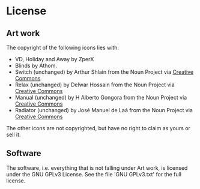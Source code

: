 # License

## Art work

The copyright of the following icons lies with:
* VD, Holiday and Away by ZperX
* Blinds by Athom.
* Switch (unchanged) by Arthur Shlain from the Noun Project via [Creative Commons](creative-commons)
* Relax (unchanged) by Delwar Hossain from the Noun Project via [Creative Commons](creative-commons)
* Manual (unchanged) by H Alberto Gongora from the Noun Project via [Creative Commons](creative-commons)
* Radiator (unchanged) by José Manuel de Laá from the Noun Project via [Creative Commons](creative-commons)

The other icons are not copyrighted, but have no right to claim as yours or sell it.

## Software
The software, i.e. everything that is not falling under Art work, is licensed under the GNU GPLv3 License. See the file 'GNU GPLv3.txt' for the full license.

[creative-commons]: https://creativecommons.org/licenses/by/3.0/us/
